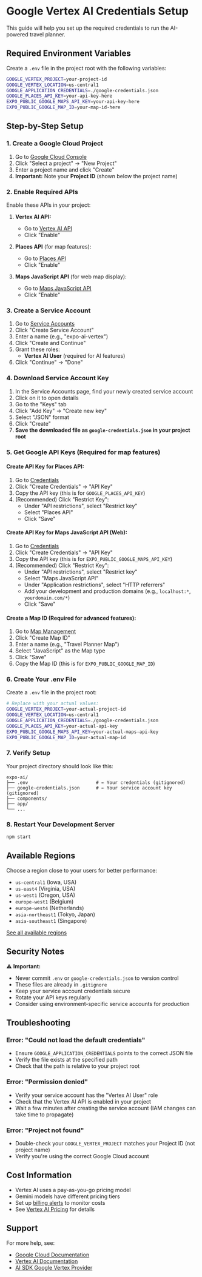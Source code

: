 # Google Vertex AI Credentials Setup

This guide will help you set up the required credentials to run the AI-powered travel planner.

## Required Environment Variables

Create a `.env` file in the project root with the following variables:

```bash
GOOGLE_VERTEX_PROJECT=your-project-id
GOOGLE_VERTEX_LOCATION=us-central1
GOOGLE_APPLICATION_CREDENTIALS=./google-credentials.json
GOOGLE_PLACES_API_KEY=your-api-key-here
EXPO_PUBLIC_GOOGLE_MAPS_API_KEY=your-api-key-here
EXPO_PUBLIC_GOOGLE_MAP_ID=your-map-id-here
```

## Step-by-Step Setup

### 1. Create a Google Cloud Project

1. Go to [Google Cloud Console](https://console.cloud.google.com)
2. Click "Select a project" → "New Project"
3. Enter a project name and click "Create"
4. **Important:** Note your **Project ID** (shown below the project name)

### 2. Enable Required APIs

Enable these APIs in your project:

1. **Vertex AI API:**
   - Go to [Vertex AI API](https://console.cloud.google.com/apis/library/aiplatform.googleapis.com)
   - Click "Enable"

2. **Places API** (for map features):
   - Go to [Places API](https://console.cloud.google.com/apis/library/places-backend.googleapis.com)
   - Click "Enable"

3. **Maps JavaScript API** (for web map display):
   - Go to [Maps JavaScript API](https://console.cloud.google.com/apis/library/maps-backend.googleapis.com)
   - Click "Enable"

### 3. Create a Service Account

1. Go to [Service Accounts](https://console.cloud.google.com/iam-admin/serviceaccounts)
2. Click "Create Service Account"
3. Enter a name (e.g., "expo-ai-vertex")
4. Click "Create and Continue"
5. Grant these roles:
   - **Vertex AI User** (required for AI features)
6. Click "Continue" → "Done"

### 4. Download Service Account Key

1. In the Service Accounts page, find your newly created service account
2. Click on it to open details
3. Go to the "Keys" tab
4. Click "Add Key" → "Create new key"
5. Select "JSON" format
6. Click "Create"
7. **Save the downloaded file as `google-credentials.json` in your project root**

### 5. Get Google API Keys (Required for map features)

#### Create API Key for Places API:
1. Go to [Credentials](https://console.cloud.google.com/apis/credentials)
2. Click "Create Credentials" → "API Key"
3. Copy the API key (this is for `GOOGLE_PLACES_API_KEY`)
4. (Recommended) Click "Restrict Key":
   - Under "API restrictions", select "Restrict key"
   - Select "Places API"
   - Click "Save"

#### Create API Key for Maps JavaScript API (Web):
1. Go to [Credentials](https://console.cloud.google.com/apis/credentials)
2. Click "Create Credentials" → "API Key"
3. Copy the API key (this is for `EXPO_PUBLIC_GOOGLE_MAPS_API_KEY`)
4. (Recommended) Click "Restrict Key":
   - Under "API restrictions", select "Restrict key"
   - Select "Maps JavaScript API"
   - Under "Application restrictions", select "HTTP referrers"
   - Add your development and production domains (e.g., `localhost:*`, `yourdomain.com/*`)
   - Click "Save"

#### Create a Map ID (Required for advanced features):
1. Go to [Map Management](https://console.cloud.google.com/google/maps-apis/studio/maps)
2. Click "Create Map ID"
3. Enter a name (e.g., "Travel Planner Map")
4. Select "JavaScript" as the Map type
5. Click "Save"
6. Copy the Map ID (this is for `EXPO_PUBLIC_GOOGLE_MAP_ID`)

### 6. Create Your .env File

Create a `.env` file in the project root:

```bash
# Replace with your actual values:
GOOGLE_VERTEX_PROJECT=your-actual-project-id
GOOGLE_VERTEX_LOCATION=us-central1
GOOGLE_APPLICATION_CREDENTIALS=./google-credentials.json
GOOGLE_PLACES_API_KEY=your-actual-api-key
EXPO_PUBLIC_GOOGLE_MAPS_API_KEY=your-actual-maps-api-key
EXPO_PUBLIC_GOOGLE_MAP_ID=your-actual-map-id
```

### 7. Verify Setup

Your project directory should look like this:

```
expo-ai/
├── .env                         # ← Your credentials (gitignored)
├── google-credentials.json      # ← Your service account key (gitignored)
├── components/
├── app/
└── ...
```

### 8. Restart Your Development Server

```bash
npm start
```

## Available Regions

Choose a region close to your users for better performance:

- `us-central1` (Iowa, USA)
- `us-east4` (Virginia, USA)
- `us-west1` (Oregon, USA)
- `europe-west1` (Belgium)
- `europe-west4` (Netherlands)
- `asia-northeast1` (Tokyo, Japan)
- `asia-southeast1` (Singapore)

[See all available regions](https://cloud.google.com/vertex-ai/docs/general/locations)

## Security Notes

⚠️ **Important:** 
- Never commit `.env` or `google-credentials.json` to version control
- These files are already in `.gitignore`
- Keep your service account credentials secure
- Rotate your API keys regularly
- Consider using environment-specific service accounts for production

## Troubleshooting

### Error: "Could not load the default credentials"
- Ensure `GOOGLE_APPLICATION_CREDENTIALS` points to the correct JSON file
- Verify the file exists at the specified path
- Check that the path is relative to your project root

### Error: "Permission denied"
- Verify your service account has the "Vertex AI User" role
- Check that the Vertex AI API is enabled in your project
- Wait a few minutes after creating the service account (IAM changes can take time to propagate)

### Error: "Project not found"
- Double-check your `GOOGLE_VERTEX_PROJECT` matches your Project ID (not project name)
- Verify you're using the correct Google Cloud account

## Cost Information

- Vertex AI uses a pay-as-you-go pricing model
- Gemini models have different pricing tiers
- Set up [billing alerts](https://console.cloud.google.com/billing) to monitor costs
- See [Vertex AI Pricing](https://cloud.google.com/vertex-ai/pricing) for details

## Support

For more help, see:
- [Google Cloud Documentation](https://cloud.google.com/docs)
- [Vertex AI Documentation](https://cloud.google.com/vertex-ai/docs)
- [AI SDK Google Vertex Provider](https://sdk.vercel.ai/providers/ai-sdk-providers/google-vertex)

